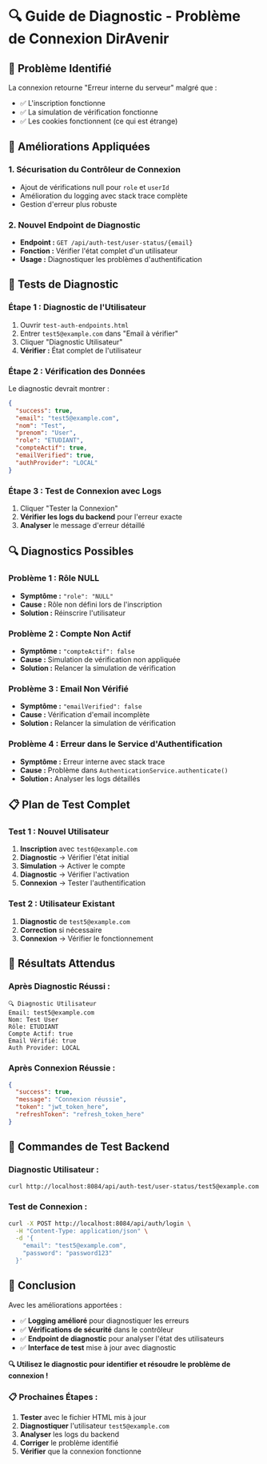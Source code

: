 # 🔍 Guide de Diagnostic - Problème de Connexion DirAvenir

## 🚨 **Problème Identifié**

La connexion retourne "Erreur interne du serveur" malgré que :
- ✅ L'inscription fonctionne
- ✅ La simulation de vérification fonctionne  
- ✅ Les cookies fonctionnent (ce qui est étrange)

## 🔧 **Améliorations Appliquées**

### **1. Sécurisation du Contrôleur de Connexion**
- Ajout de vérifications null pour `role` et `userId`
- Amélioration du logging avec stack trace complète
- Gestion d'erreur plus robuste

### **2. Nouvel Endpoint de Diagnostic**
- **Endpoint :** `GET /api/auth-test/user-status/{email}`
- **Fonction :** Vérifier l'état complet d'un utilisateur
- **Usage :** Diagnostiquer les problèmes d'authentification

## 🧪 **Tests de Diagnostic**

### **Étape 1 : Diagnostic de l'Utilisateur**
1. Ouvrir `test-auth-endpoints.html`
2. Entrer `test5@example.com` dans "Email à vérifier"
3. Cliquer "Diagnostic Utilisateur"
4. **Vérifier :** État complet de l'utilisateur

### **Étape 2 : Vérification des Données**
Le diagnostic devrait montrer :
```json
{
  "success": true,
  "email": "test5@example.com",
  "nom": "Test",
  "prenom": "User", 
  "role": "ETUDIANT",
  "compteActif": true,
  "emailVerified": true,
  "authProvider": "LOCAL"
}
```

### **Étape 3 : Test de Connexion avec Logs**
1. Cliquer "Tester la Connexion"
2. **Vérifier les logs du backend** pour l'erreur exacte
3. **Analyser** le message d'erreur détaillé

## 🔍 **Diagnostics Possibles**

### **Problème 1 : Rôle NULL**
- **Symptôme :** `"role": "NULL"`
- **Cause :** Rôle non défini lors de l'inscription
- **Solution :** Réinscrire l'utilisateur

### **Problème 2 : Compte Non Actif**
- **Symptôme :** `"compteActif": false`
- **Cause :** Simulation de vérification non appliquée
- **Solution :** Relancer la simulation de vérification

### **Problème 3 : Email Non Vérifié**
- **Symptôme :** `"emailVerified": false`
- **Cause :** Vérification d'email incomplète
- **Solution :** Relancer la simulation de vérification

### **Problème 4 : Erreur dans le Service d'Authentification**
- **Symptôme :** Erreur interne avec stack trace
- **Cause :** Problème dans `AuthenticationService.authenticate()`
- **Solution :** Analyser les logs détaillés

## 📋 **Plan de Test Complet**

### **Test 1 : Nouvel Utilisateur**
1. **Inscription** avec `test6@example.com`
2. **Diagnostic** → Vérifier l'état initial
3. **Simulation** → Activer le compte
4. **Diagnostic** → Vérifier l'activation
5. **Connexion** → Tester l'authentification

### **Test 2 : Utilisateur Existant**
1. **Diagnostic** de `test5@example.com`
2. **Correction** si nécessaire
3. **Connexion** → Vérifier le fonctionnement

## 🎯 **Résultats Attendus**

### **Après Diagnostic Réussi :**
```
🔍 Diagnostic Utilisateur
Email: test5@example.com
Nom: Test User
Rôle: ETUDIANT
Compte Actif: true
Email Vérifié: true
Auth Provider: LOCAL
```

### **Après Connexion Réussie :**
```json
{
  "success": true,
  "message": "Connexion réussie",
  "token": "jwt_token_here",
  "refreshToken": "refresh_token_here"
}
```

## 🚀 **Commandes de Test Backend**

### **Diagnostic Utilisateur :**
```bash
curl http://localhost:8084/api/auth-test/user-status/test5@example.com
```

### **Test de Connexion :**
```bash
curl -X POST http://localhost:8084/api/auth/login \
  -H "Content-Type: application/json" \
  -d '{
    "email": "test5@example.com",
    "password": "password123"
  }'
```

## 🎉 **Conclusion**

Avec les améliorations apportées :

- ✅ **Logging amélioré** pour diagnostiquer les erreurs
- ✅ **Vérifications de sécurité** dans le contrôleur
- ✅ **Endpoint de diagnostic** pour analyser l'état des utilisateurs
- ✅ **Interface de test** mise à jour avec diagnostic

**🔍 Utilisez le diagnostic pour identifier et résoudre le problème de connexion !**

### **📋 Prochaines Étapes :**
1. **Tester** avec le fichier HTML mis à jour
2. **Diagnostiquer** l'utilisateur `test5@example.com`
3. **Analyser** les logs du backend
4. **Corriger** le problème identifié
5. **Vérifier** que la connexion fonctionne
